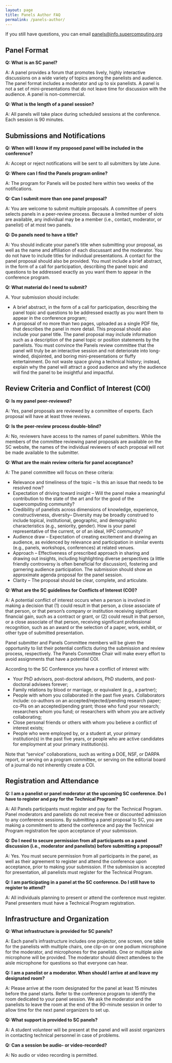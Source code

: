 ```yaml
---
layout: page
title: Panels Author FAQ
permalink: /panels-author/
---
```


If you still have questions, you can email panels@info.supercomputing.org

Panel Format
----------------

**Q: What is an SC panel?**

A: A panel provides a forum that promotes lively, highly interactive discussions on a wide variety of topics among the panelists and audience. The panel format includes a moderator and up to six panelists. A panel is not a set of mini-presentations that do not leave time for discussion with the audience. A panel is non-commercial.

**Q: What is the length of a panel session?**

A: All panels will take place during scheduled sessions at the conference. Each session is 90 minutes.

Submissions and Notifications
----------------

**Q: When will I know if my proposed panel will be included in the conference?**

A: Accept or reject notifications will be sent to all submitters by late June.

 
**Q: Where can I find the Panels program online?**

A: The program for Panels will be posted here within two weeks of the notifications.

 
**Q: Can I submit more than one panel proposal?**

A: You are welcome to submit multiple proposals. A committee of peers selects panels in a peer-review process. Because a limited number of slots are available, any individual may be a member (i.e., contact, moderator, or panelist) of at most two panels.

 
**Q: Do panels need to have a title?**

A: You should indicate your panel’s title when submitting your proposal, as well as the name and affiliation of each discussant and the moderator. You do not have to include titles for individual presentations. A contact for the panel proposal should also be provided. You must include a brief abstract, in the form of a call for participation, describing the panel topic and questions to be addressed exactly as you want them to appear in the conference program.

 
**Q: What material do I need to submit?**

A. Your submission should include:

* A brief abstract, in the form of a call for participation, describing the panel topic and questions to be addressed exactly as you want them to appear in the conference program;
* A proposal of no more than two pages, uploaded as a single PDF file, that describes the panel in more detail. This proposal should also include your panel title. The panel proposal may include information such as a description of the panel topic or position statements by the panelists. You must convince the Panels review committee that the panel will truly be an interactive session and not deteriorate into long-winded, disjointed, and boring mini-presentations or fluffy entertainment. Do not waste space giving a technical history; instead, explain why the panel will attract a good audience and why the audience will find the panel to be insightful and impactful.

Review Criteria and Conflict of Interest (COI)
----------------

**Q: Is my panel peer-reviewed?**

A: Yes, panel proposals are reviewed by a committee of experts. Each proposal will have at least three reviews.

 
**Q: Is the peer-review process double-blind?**

A: No, reviewers have access to the names of panel submitters. While the members of the committee reviewing panel proposals are available on the SC website, the names of the individual reviewers of each proposal will not be made available to the submitter.

**Q: What are the main review criteria for panel acceptance?**

A: The panel committee will focus on these criteria:

* Relevance and timeliness of the topic – Is this an issue that needs to be resolved now?
* Expectation of driving toward insight – Will the panel make a meaningful contribution to the state of the art and for the good of the supercomputing community?
* Credibility of panelists across dimensions of knowledge, experience, constructiveness, diversity– Diversity may be broadly construed to include topical, institutional, geographic, and demographic characteristics (e.g., seniority, gender). How is your panel representative of the current, or of an ideal, HPC community?
* Audience draw – Expectation of creating excitement and drawing an audience, as evidenced by relevance and participation in similar events (e.g., panels, workshops, conferences) at related venues.
* Approach – Effectiveness of prescribed approach in sharing and drawing out insights, including highlighting diverse perspectives (a little friendly controversy is often beneficial for discussion), fostering and garnering audience participation. The submission should show an approximate agenda proposal for the panel session.
* Clarity – The proposal should be clear, complete, and articulate.

**Q: What are the SC guidelines for Conflicts of Interest (COI)?**

A: A potential conflict of interest occurs when a person is involved in making a decision that (1) could result in that person, a close associate of that person, or that person’s company or institution receiving significant financial gain, such as a contract or grant, or (2) could result in that person, or a close associate of that person, receiving significant professional recognition, such as an award or the selection of a paper, work, exhibit, or other type of submitted presentation.

Panel submitter and Panels Committee members will be given the opportunity to list their potential conflicts during the submission and review process, respectively. The Panels Committee Chair will make every effort to avoid assignments that have a potential COI.

According to the SC Conference you have a conflict of interest with:

* Your PhD advisors, post-doctoral advisors, PhD students, and post-doctoral advisees forever;
* Family relations by blood or marriage, or equivalent (e.g., a partner);
* People with whom you collaborated in the past five years. Collaborators include: co-authors on an accepted/rejected/pending research paper; co-PIs on an accepted/pending grant; those who fund your research; researchers whom you fund; or researchers with whom you are actively collaborating;
* Close personal friends or others with whom you believe a conflict of interest exists;
* People who were employed by, or a student at, your primary institution(s) in the past five years, or people who are active candidates for employment at your primary institution(s).

Note that “service” collaborations, such as writing a DOE, NSF, or DARPA report, or serving on a program committee, or serving on the editorial board of a journal do not inherently create a COI.

Registration and Attendance
----------------

**Q: I am a panelist or panel moderator at the upcoming SC conference. Do I have to register and pay for the Technical Program?**

A: All Panels participants must register and pay for the Technical Program. Panel moderators and panelists do not receive free or discounted admission to any conference sessions. By submitting a panel proposal to SC, you are making a commitment to attend the conference and pay the Technical Program registration fee upon acceptance of your submission.

 
**Q: Do I need to secure permission from all participants on a panel discussion (i.e., moderator and panelists) before submitting a proposal?**

A: Yes. You must secure permission from all participants in the panel, as well as their agreement to register and attend the conference upon acceptance, prior to making your submission. If the submission is accepted for presentation, all panelists must register for the Technical Program.

 
**Q: I am participating in a panel at the SC conference. Do I still have to register to attend?**

A: All individuals planning to present or attend the conference must register. Panel presenters must have a Technical Program registration.

Infrastructure and Organization
----------------

**Q: What infrastructure is provided for SC panels?**

A: Each panel’s infrastructure includes one projector, one screen, one table for the panelists with multiple chairs, one clip-on or one podium microphone for the moderator, and microphones for the panelists. One or multiple aisle microphone will be provided. The moderator should direct attendees to the aisle microphone for questions so that everyone can hear.

**Q: I am a panelist or a moderator. When should I arrive at and leave my designated room?**

A: Please arrive at the room designated for the panel at least 15 minutes before the panel starts. Refer to the conference program to identify the room dedicated to your panel session. We ask the moderator and the panelists to leave the room at the end of the 90-minute session in order to allow time for the next panel organizers to set up.

 
**Q: What support is provided to SC panels?**

A: A student volunteer will be present at the panel and will assist organizers in contacting technical personnel in case of problems.

 
**Q: Can a session be audio- or video-recorded?**

A: No audio or video recording is permitted.